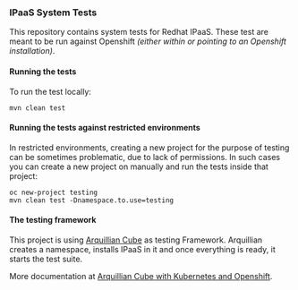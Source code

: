### IPaaS System Tests

This repository contains system tests for Redhat IPaaS.
These test are meant to be run against Openshift _(either within or pointing to an Openshift installation)_.

#### Running the tests

To run the test locally:

    mvn clean test

#### Running the tests against restricted environments

In restricted environments, creating a new project for the purpose of testing can be sometimes problematic, due to lack of permissions.
In such cases you can create a new project on manually and run the tests inside that project:

    oc new-project testing
    mvn clean test -Dnamespace.to.use=testing


#### The testing framework

This project is using [Arquillian Cube](https://github.com/arquillian/arquillian-cube) as testing Framework.
Arquillian creates a namespace, installs IPaaS in it and once everything is ready, it starts the test suite.

More documentation at [Arquillian Cube with Kubernetes and Openshift](https://github.com/arquillian/arquillian-cube/blob/master/docs/kubernetes.adoc).

